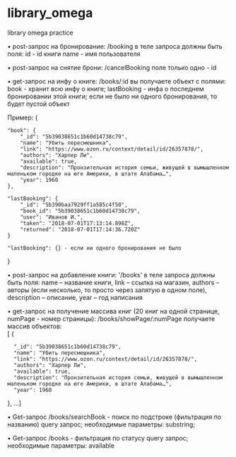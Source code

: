 # library_omega
library omega practice

•	post-запрос на бронирование: /booking
в теле запроса должны быть поля: 
id - id книги
name - имя пользователя 

•	post-запрос на снятие брони: /cancelBooking
поле только одно - id

•	get-запрос на инфу о книге:  /books/:id
вы получаете объект с полями:
book - хранит всю инфу о книге;
lastBooking - инфа о последнем бронировании этой книги; если не было ни одного бронирования, то будет пустой объект

Пример:
{

    "book": {
        "_id": "5b39038651c1b60d14738c79",
        "name": "Убить пересмешника",
        "link": "https://www.ozon.ru/context/detail/id/26357878/",
        "authors": "Харпер Ли",
        "available": true,
        "description": "Пронзительная история семьи, живущей в вымышленном маленьком городке на юге Америки, в штате Алабама…",
        "year": 1960
    },
    
    "lastBooking": {
        "_id": "5b390baa7929ff1a585c4f50",
        "book_id": "5b39038651c1b60d14738c79",
        "user": "Иванов И.",
        "taken": "2018-07-01T17:13:14.898Z",
        "returned": "2018-07-01T17:14:36.720Z"
    }
    
    "lastBooking": {} - если ни одного бронирования не было
    
}

•	post-запрос на добавление книги: '/books' 
в теле запроса должны быть поля: 
name – название книги,
link – ссылка на магазин, 
authors – авторы (если несколько, то просто через запятую в одном поле), description – описание, 
year – год написания

•	get-запрос на получение массива книг (20 книг на одной странице, numPage - номер страницы): /books/showPage/:numPage
получаете массив объектов:     
[  {

      "_id": "5b39038651c1b60d14738c79",
      "name": "Убить пересмешника",
      "link": "https://www.ozon.ru/context/detail/id/26357878/",
      "authors": "Харпер Ли",
      "available": true,
      "description": "Пронзительная история семьи, живущей в вымышленном маленьком городке на юге Америки, в штате Алабама…",
      "year": 1960
      
}, …]

•	Get-запрос /books/searchBook - поиск по подстроке (фильтрация по названию) 
query запрос; необходимые параметры: substring; 

•	Get-запрос /books - фильтрация по статусу 
query запрос; необходимые параметры: available

